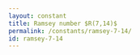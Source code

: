 ```yaml
---
layout: constant
title: Ramsey number $R(7,14)$
permalink: /constants/ramsey-7-14/
id: ramsey-7-14
---
```

